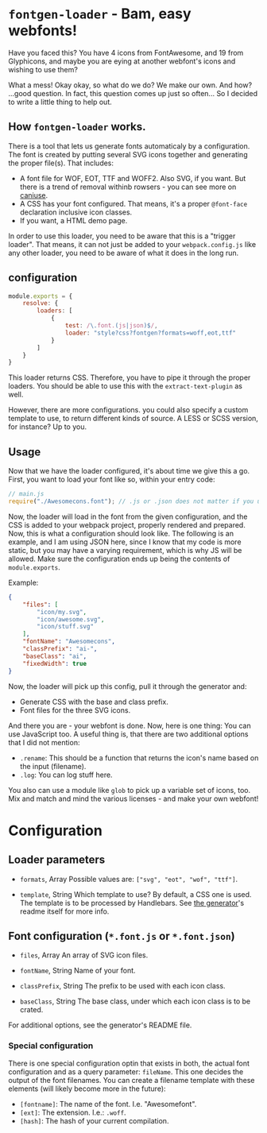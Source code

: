 # `fontgen-loader` - Bam, easy webfonts!

Have you faced this? You have 4 icons from FontAwesome, and 19 from Glyphicons, and maybe you are eying at another webfont's icons and wishing to use them?

What a mess! Okay okay, so what do we do? We make our own. And how? ...good question. In fact, this question comes up just so often... So I decided to write a little thing to help out.

## How `fontgen-loader` works.
There is a tool that lets us generate fonts automaticaly by a configuration. The font is created by putting several SVG icons together and generating the proper file(s). That includes:

- A font file for WOF, EOT, TTF and WOFF2. Also SVG, if you want. But there is a trend of removal withinb rowsers - you can see more on [caniuse](http://caniuse.com).
- A CSS has your font configured. That means, it's a proper `@font-face` declaration inclusive icon classes.
- If you want, a HTML demo page.

In order to use this loader, you need to be aware that this is a "trigger loader". That means, it can not just be added to your `webpack.config.js` like any other loader, you need to be aware of what it does in the long run.

## configuration

```javascript
module.exports = {
    resolve: {
        loaders: [
            {
                test: /\.font.(js|json)$/,
                loader: "style?css?fontgen?formats=woff,eot,ttf"
            }
        ]
    }
}
```

This loader returns CSS. Therefore, you have to pipe it through the proper loaders. You should be able to use this with the `extract-text-plugin` as well.

However, there are more configurations. you could also specify a custom template to use, to return different kinds of source. A LESS or SCSS version, for instance? Up to you.

## Usage

Now that we have the loader configured, it's about time we give this a go. First, you want to load your font like so, within your entry code:

```javascript
// main.js
require("./Awesomecons.font"); // .js or .json does not matter if you used the config above.
```

Now, the loader will load in the font from the given configuration, and the CSS is added to your webpack project, properly rendered and prepared. Now, this is what a configuration should look like. The following is an example, and I am using JSON here, since I know that my code is more static, but you may have a varying requirement, which is why JS will be allowed. Make sure the configuration ends up being the contents of `module.exports`.

Example:

```json
{
    "files": [
        "icon/my.svg",
        "icon/awesome.svg",
        "icon/stuff.svg"
    ],
    "fontName": "Awesomecons",
    "classPrefix": "ai-",
    "baseClass": "ai",
    "fixedWidth": true
}
```

Now, the loader will pick up this config, pull it through the generator and:

- Generate CSS with the base and class prefix.
- Font files for the three SVG icons.

And there you are - your webfont is done. Now, here is one thing: You can use JavaScript too. A useful thing is, that there are two additional options that I did not mention:

- `.rename`: This should be a function that returns the icon's name based on the input (filename).
- `.log`: You can log stuff here.

You also can use a module like `glob` to pick up a variable set of icons, too. Mix and match and mind the various licenses - and make your own webfont!


# Configuration
## Loader parameters

- `formats`, Array
Possible values are: `["svg", "eot", "wof", "ttf"]`.

- `template`, String
Which template to use? By default, a CSS one is used. The template is to be processed by Handlebars. See [the generator](https://github.com/nfroidure/svgicons2svgfont)'s readme itself for more info.

## Font configuration (`*.font.js` or `*.font.json`)

- `files`, Array
An array of SVG icon files.

- `fontName`, String
Name of your font.

- `classPrefix`, String
The prefix to be used with each icon class.

- `baseClass`, String
The base class, under which each icon class is to be crated.

For additional options, see the generator's README file.

### Special configuration
There is one special configuration optin that exists in both, the actual font configuration and as a query parameter: `fileName`. This one decides the output of the font filenames. You can create a filename template with these elements (will likely become more in the future):

- `[fontname]`: The name of the font. I.e. "Awesomefont".
- `[ext]`: The extension. I.e.: `.woff`.
- `[hash]`: The hash of your current compilation.

